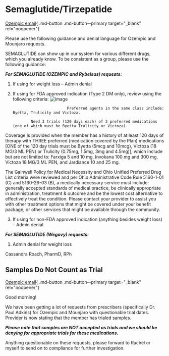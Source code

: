 # Semaglutide/Tirzepatide

[Ozempic email](https://mygainwell-my.sharepoint.com/:u:/r/personal/christopher_nguyen_gainwelltechnologies_com/Documents/Evergreen/Emails/RE_%20Ozempic%20_ENCRYPT_.msg?csf=1&web=1&e=behzsk){ .md-button .md-button--primary target="_blank" rel="noopener"}

Please use the following guidance and denial language for Ozempic and Mounjaro requests.

SEMAGLUTIDE can show up in our system for various different drugs, which you already know. To be consistent as a group, please use the following guidance:


***For SEMAGLUTIDE (OZEMPIC and Rybelsus) requests:***
1.	If using for weight loss – Admin denial
2.	If using for FDA approved indication (Type 2 DM only), review using the following criteria:
![image](https://user-images.githubusercontent.com/122046056/230939978-cdfbaab0-f095-4439-b996-a025b24ceab9.png)

                                Preferred agents in the same class include: Byetta, Trulicity and Victoza. 

                Need 3 trials (120 days each) of 3 preferred medications (one of which must be Byetta Trulicity or Victoza).

Coverage is provided when the member has a history of at least 120 days of therapy with THREE preferred (medication covered by the Plan) medications [ONE of the 120 day trials must be Byetta (5mcg and 10mcg), Victoza (18 MG/3 ML PEN)  or Trulicity (0.75mg, 1.5mg, 3mg and 4.5mg)], which include but are not limited to: Farxiga 5 and 10 mg, Invokana 100 mg and 300 mg, Victoza 18 MG/3 ML PEN, and Jardiance 10 and 25 mg.

The Gainwell Policy for Medical Necessity and Ohio Unified Preferred Drug List criteria were reviewed and per Ohio Administrative Code Rule 5160-1-01 (C) and 5160-26-03 (B), a medically necessary service must include: generally accepted standards of medical practice, be clinically appropriate in administration, treatment & outcome and be the lowest cost alternative to effectively treat the condition. Please contact your provider to assist you with other treatment options that might be covered under your benefit package, or other services that might be available through the community.



3.	If using for non-FDA approved indication (anything besides weight loss) – Admin denial

***For SEMAGLUTIDE (Wegovy) requests:***
1.	Admin denial for weight loss


Cassandra Roach, PharmD, RPh

## Samples Do Not Count as Trial

[Ozempic email](https://mygainwell-my.sharepoint.com/:u:/r/personal/christopher_nguyen_gainwelltechnologies_com/Documents/Evergreen/Emails/RE_%20Ozempic%20_ENCRYPT_.msg?csf=1&web=1&e=behzsk){ .md-button .md-button--primary target="_blank" rel="noopener"}

Good morning!

We have been getting a lot of requests from prescribers (specifically Dr. Paul Adkins) for Ozempic and Mounjaro with questionable trial dates. Provider is now stating that the member has trialed samples. 

***Please note that samples are NOT accepted as trials and we should be denying for appropriate trials for these medications.*** 

Anything questionable on these requests, please forward to Rachel or myself to send on to compliance for further investigation. 


